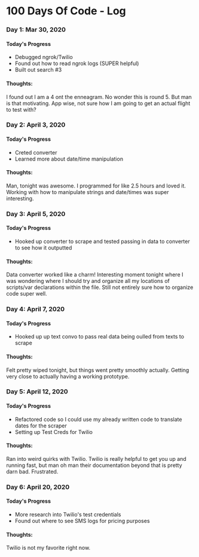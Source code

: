 # 100 Days Of Code - Log

### Day 1: Mar 30, 2020

#### Today's Progress
- Debugged ngrok/Twilio
- Found out how to read ngrok logs (SUPER helpful)
- Built out search #3

#### Thoughts:
I found out I am a 4 ont the enneagram. No wonder this is round 5. But man is that motivating.
App wise, not sure how I am going to get an actual flight to test with?

### Day 2: April 3, 2020

#### Today's Progress
- Creted converter
- Learned more about date/time manipulation

#### Thoughts:
Man, tonight was awesome. I programmed for like 2.5 hours and loved it. Working with how to manipulate strings and date/times was super interesting.

### Day 3: April 5, 2020

#### Today's Progress
- Hooked up converter to scrape and tested passing in data to converter to see how it outputted

#### Thoughts:
Data converter worked like a charm! Interesting moment tonight where I was wondering where I should try and organize all my locations of scripts/var declarations within the file. Still not entirely sure how to organize code super well.

### Day 4: April 7, 2020

#### Today's Progress
- Hooked up up text convo to pass real data being oulled from texts to scrape

#### Thoughts:
Felt pretty wiped tonight, but things went pretty smoothly actually. Getting very close to actually having a working prototype.

### Day 5: April 12, 2020

#### Today's Progress
- Refactored code so I could use my already written code to translate dates for the scraper
- Setting up Test Creds for Twilio

#### Thoughts:
Ran into weird quirks with Twilio. Twilio is really helpful to get you up and running fast, but man oh man their documentation beyond that is pretty darn bad. Frustrated.

### Day 6: April 20, 2020

#### Today's Progress
- More research into Twilio's test credentials
- Found out where to see SMS logs for pricing purposes

#### Thoughts:
Twilio is not my favorite right now.
